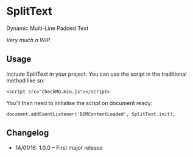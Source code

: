 # SplitText
Dynamic Multi-Line Padded Text

*Very much a WIP.* 

## Usage

Include SplitText in your project. You can use the script in the traditional method like so:

```
<script src="checkMQ.min.js"></script>
```

You'll then need to initialise the script on document ready: 

```
document.addEventListener('DOMContentLoaded', SplitText.init);
```

## Changelog

- 14/01/16: 1.0.0 – First major release
